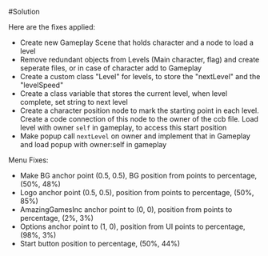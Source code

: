 #Solution

Here are the fixes applied:

- Create new Gameplay Scene that holds character and a node to load a level
- Remove redundant objects from Levels (Main character, flag) and create seperate files, or in case of character add to Gameplay
- Create a custom class "Level" for levels, to store the "nextLevel" and the "levelSpeed"
- Create a class variable that stores the current level, when level complete, set string to next level
- Create a character position node to mark the starting point in each level. Create a code connection of this node to the owner of the ccb file. Load level with owner `self` in gameplay, to access this start position
- Make popup call `nextLevel` on owner and implement that in Gameplay and load popup with owner:self in gameplay

Menu Fixes:

- Make BG anchor point (0.5, 0.5), BG position from points to percentage, (50%, 48%)
- Logo anchor point (0.5, 0.5), position from points to percentage, (50%, 85%)
- AmazingGamesInc anchor point to (0, 0), position from points to percentage, (2%, 3%)
- Options anchor point to (1, 0), position from UI points to percentage, (98%, 3%)
- Start button position to percentage, (50%, 44%)